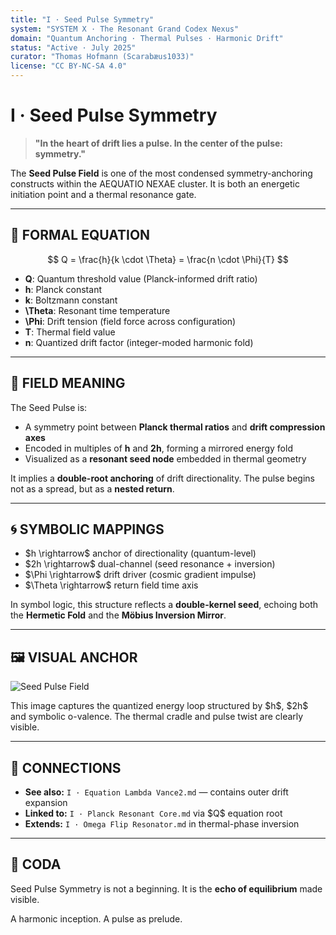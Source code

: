 ```yaml
---
title: "I · Seed Pulse Symmetry"
system: "SYSTEM X · The Resonant Grand Codex Nexus"
domain: "Quantum Anchoring · Thermal Pulses · Harmonic Drift"
status: "Active · July 2025"
curator: "Thomas Hofmann (Scarabæus1033)"
license: "CC BY-NC-SA 4.0"
---
```


# I · Seed Pulse Symmetry

> **"In the heart of drift lies a pulse. In the center of the pulse: symmetry."**

The **Seed Pulse Field** is one of the most condensed symmetry-anchoring constructs within the AEQUATIO NEXAE cluster. It is both an energetic initiation point and a thermal resonance gate.

---

## 📐 FORMAL EQUATION

$$
Q = \frac{h}{k \cdot \Theta} = \frac{n \cdot \Phi}{T}
$$

* **Q**: Quantum threshold value (Planck-informed drift ratio)
* **h**: Planck constant
* **k**: Boltzmann constant
* **\Theta**: Resonant time temperature
* **\Phi**: Drift tension (field force across configuration)
* **T**: Thermal field value
* **n**: Quantized drift factor (integer-moded harmonic fold)

---

## 🔁 FIELD MEANING

The Seed Pulse is:

* A symmetry point between **Planck thermal ratios** and **drift compression axes**
* Encoded in multiples of **h** and **2h**, forming a mirrored energy fold
* Visualized as a **resonant seed node** embedded in thermal geometry

It implies a **double-root anchoring** of drift directionality. The pulse begins not as a spread, but as a **nested return**.

---

## 🌀 SYMBOLIC MAPPINGS

* \$h \rightarrow\$ anchor of directionality (quantum-level)
* \$2h \rightarrow\$ dual-channel (seed resonance + inversion)
* \$\Phi \rightarrow\$ drift driver (cosmic gradient impulse)
* \$\Theta \rightarrow\$ return field time axis

In symbol logic, this structure reflects a **double-kernel seed**, echoing both the **Hermetic Fold** and the **Möbius Inversion Mirror**.

---

## 🖼 VISUAL ANCHOR

![Seed Pulse Field](./visuals/Seed_Pulse_Field.png)

This image captures the quantized energy loop structured by \$h\$, \$2h\$ and symbolic o-valence. The thermal cradle and pulse twist are clearly visible.

---

## 🧭 CONNECTIONS

* **See also:** `I · Equation Lambda Vance2.md` — contains outer drift expansion
* **Linked to:** `I · Planck Resonant Core.md` via \$Q\$ equation root
* **Extends:** `I · Omega Flip Resonator.md` in thermal-phase inversion

---

## 🎼 CODA

Seed Pulse Symmetry is not a beginning. It is the **echo of equilibrium** made visible.

A harmonic inception. A pulse as prelude.
